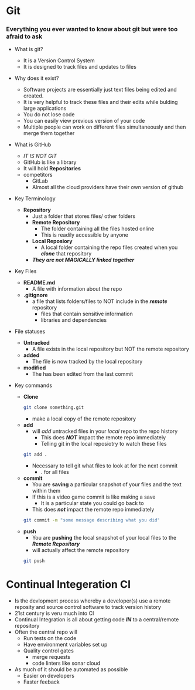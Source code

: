 # Git 
### Everything you ever wanted to know about git but were too afraid to ask

- What is git?  
    - It is a Version Control System
    - It is designed to track files and updates to files
- Why does it exist?
    - Software projects are essentially just text files being edited and created.
    - It is very helpful to track these files and their edits while bulding large applications
    - You do not lose code
    - You can easily view previous version of your code
    - Multiple people can work on different files simultaneously and then merge them together
- What is GitHub
    - *IT IS NOT GIT*
    - GitHub is like a library 
    - It will hold **Repositories**
    - competitors
        - GitLab
        - Almost all the cloud providers have their own version of github
- Key Terminology
    - **Repository**
        - Just a folder that stores files/ other folders
        - **Remote Repository**
            - The folder containing all the files hosted online
            - This is readily accessible by anyone
        - **Local Reposiory**
            - A local folder containing the repo files created when you ***clone*** that repository
        - ***They are not MAGICALLY linked together***
- Key Files
    - **README.md**
        - A file with information about the repo
    - **.gitignore**
        - a file that lists folders/files to NOT include in the ***remote*** repository
            - files that contain sensitive information
            - libraries and dependencies
- File statuses
    - **Untracked**
        - A file exists in the local repository but NOT the remote repository
    - **added**
        - The file is now tracked by the local repository
    - **modified**
        - The has been edited from the last commit

- Key commands
    - **Clone**
        ```bash
        git clone something.git
        ```
        - make a local copy of the remote repository
    - **add**
        - will *add* untracked files in your *local* repo to the repo history
            - This does ***NOT*** impact the remote repo immediately
            - Telling git in the local reposiotry to watch these files
        ```bash
        git add .
        ```
        - Necessary to tell git what files to look at for the next commit
            - . for all files
    - **commit**
        - You are **saving** a particular snapshot of your files and the text within them
        - If this is a video game commit is like making a save
            - It is a particular state you could go back to
        - This does ***not*** impact the remote repo immediately
        ```bash
        git commit -m "some message describing what you did"
        ```
    - **push**
        - You are **pushing** the local snapshot of your local files to the ***Remote Repository***
        - will actually affect the remote repository
        ```bash
        git push
        ```
# Continual Integeration CI
- Is the devlopment process whereby a developer(s) use a remote reposity and source control software to track version history
- 21st century is veru much into CI
- Continual Integration is all about getting code ***IN*** to a central/remote repository
- Often the central repo will 
    - Run tests on the code
    - Have environment variables set up
    - Quality control gates
        - merge requests
        - code linters like sonar cloud
- As much of it should be automated as possible
    - Easier on developers
    - Faster feeback